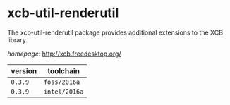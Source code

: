 # xcb-util-renderutil

The xcb-util-renderutil package provides additional extensions to the XCB library.

*homepage*: <http://xcb.freedesktop.org/>

version | toolchain
--------|----------
``0.3.9`` | ``foss/2016a``
``0.3.9`` | ``intel/2016a``
